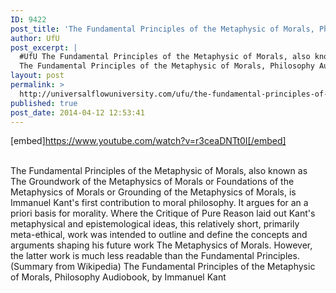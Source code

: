 ```yaml
---
ID: 9422
post_title: 'The Fundamental Principles of the Metaphysic of Morals, Philosophy , by Immanuel Kant #UfU'
author: UfU
post_excerpt: |
  #UfU The Fundamental Principles of the Metaphysic of Morals, also known as The Groundwork of the Metaphysics of Morals or Foundations of the Metaphysics of Morals or Grounding of the Metaphysics of Morals, is Immanuel Kant's first contribution to moral philosophy. It argues for an a priori basis for morality. Where the Critique of Pure Reason laid out Kant's metaphysical and epistemological ideas, this relatively short, primarily meta-ethical, work was intended to outline and define the concepts and arguments shaping his future work The Metaphysics of Morals. However, the latter work is much less readable than the Fundamental Principles. (Summary from Wikipedia)
  The Fundamental Principles of the Metaphysic of Morals, Philosophy Audiobook, by Immanuel Kant
layout: post
permalink: >
  http://universalflowuniversity.com/ufu/the-fundamental-principles-of-the-metaphysic-of-morals-philosophy-by-immanuel-kant-ufu/
published: true
post_date: 2014-04-12 12:53:41
---
```

[embed]https://www.youtube.com/watch?v=r3ceaDNTt0I[/embed]</br></br>
<p>The Fundamental Principles of the Metaphysic of Morals, also known as The Groundwork of the Metaphysics of Morals or Foundations of the Metaphysics of Morals or Grounding of the Metaphysics of Morals, is Immanuel Kant's first contribution to moral philosophy. It argues for an a priori basis for morality. Where the Critique of Pure Reason laid out Kant's metaphysical and epistemological ideas, this relatively short, primarily meta-ethical, work was intended to outline and define the concepts and arguments shaping his future work The Metaphysics of Morals. However, the latter work is much less readable than the Fundamental Principles. (Summary from Wikipedia)
The Fundamental Principles of the Metaphysic of Morals, Philosophy Audiobook, by Immanuel Kant</p>